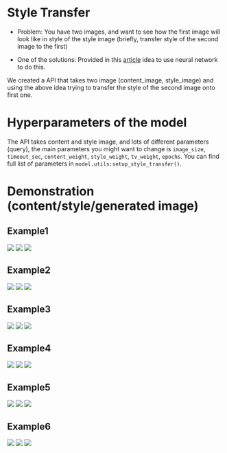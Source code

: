 # Style Transfer
- Problem: You have two images, and want to see how the first image will look like in style of the style image (briefly, transfer style of the second image to the first)

- One of the solutions: Provided in this [article](https://arxiv.org/pdf/1508.06576v2.pdf) idea to use neural network to do this.

We created a API that takes two image (content_image, style_image) and using the above idea trying to transfer the style of the second image onto first one.

# Hyperparameters of the model

The API takes content and style image, and lots of different parameters (query), the main parameters you might want to change is `image_size`, `timeout_sec`, `content_weight`, `style_weight`, `tv_weight`, `epochs`. You can find full list of parameters in `model.utils:setup_style_transfer()`.

# Demonstration (content/style/generated image)
## Example1
<img src="examples/content1.jpg">
<img src="examples/style1.jpg">
<img src="examples/result1_1.png">

## Example2
<img src="examples/content2.jpg">
<img src="examples/style2.jpg">
<img src="examples/result2_2.png">

## Example3
<img src="examples/content3.jpg">
<img src="examples/style3.jpg">
<img src="examples/result3_3.png">

## Example4
<img src="examples/content1.jpg">
<img src="examples/style2.jpg">
<img src="examples/result1_2.png">

## Example5
<img src="examples/content1.jpg">
<img src="examples/style3.jpg">
<img src="examples/result1_3.png">

## Example6
<img src="examples/content3.jpg">
<img src="examples/style1.jpg">
<img src="examples/result3_1.png">